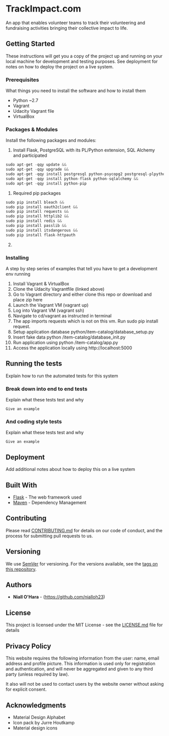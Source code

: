 # TrackImpact.com
An app that enables volunteer teams to track their volunteering and fundraising activities bringing their collective impact to life.


## Getting Started

These instructions will get you a copy of the project up and running on your local machine for development and testing purposes. See deployment for notes on how to deploy the project on a live system.

### Prerequisites

What things you need to install the software and how to install them

* Python ~2.7
* Vagrant
* Udacity Vagrant file
* VirtualBox

### Packages & Modules
Install the following packages and modules:

1. Install Flask, PostgreSQL with its PL/Python extension, SQL Alchemy and participated
```Python
sudo apt-get -qqy update &&
sudo apt-get -qqy upgrade &&
sudo apt-get -qqy install postgresql python-psycopg2 postgresql-plpython &&
sudo apt-get -qqy install python-flask python-sqlalchemy &&
sudo apt-get -qqy install python-pip
```

1. Required pip packages
``` Python
sudo pip install bleach &&
sudo pip install oauth2client &&
sudo pip install requests &&
sudo pip install httplib2 &&
sudo pip install redis &&
sudo pip install passlib &&
sudo pip install itsdangerous &&
sudo pip install flask-httpauth
```
2.



### Installing

A step by step series of examples that tell you have to get a development env running

1. Install Vagrant & VirtualBox
2. Clone the Udacity Vagrantfile (linked above)
3. Go to Vagrant directory and either clone this repo or download and place zip here
4. Launch the Vagrant VM (vagrant up)
5. Log into Vagrant VM (vagrant ssh)
6. Navigate to cd/vagrant as instructed in terminal
7. The app imports requests which is not on this vm. Run sudo pip install request.
8. Setup application database python/item-catalog/database_setup.py
9. Insert fake data python /item-catalog/database_init.py
10. Run application using python /item-catalog/app.py
11. Access the application locally using http://localhost:5000


## Running the tests

Explain how to run the automated tests for this system

### Break down into end to end tests

Explain what these tests test and why

```
Give an example
```

### And coding style tests

Explain what these tests test and why

```
Give an example
```

## Deployment

Add additional notes about how to deploy this on a live system

## Built With

* [Flask](http://flask.pocoo.org/) - The web framework used
* [Maven](https://maven.apache.org/) - Dependency Management


## Contributing

Please read [CONTRIBUTING.md](https://gist.github.com/PurpleBooth/b24679402957c63ec426) for details on our code of conduct, and the process for submitting pull requests to us.

## Versioning

We use [SemVer](http://semver.org/) for versioning. For the versions available, see the [tags on this repository](https://github.com/your/project/tags).

## Authors

* **Niall O'Hara** - (https://github.com/nialloh23)


## License

This project is licensed under the MIT License - see the [LICENSE.md](LICENSE.md) file for details

## Privacy Policy
This website requires the following information from the user: name, email address and profile picture. This information is used only for registration and authentication, and will never be aggregated and given to any third party (unless required by law).

It also will not be used to contact users by the website owner without asking for explicit consent.

## Acknowledgments

* Material Design Alphabet
* Icon pack by Jurre Houtkamp
* Material design icons
